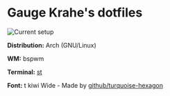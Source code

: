 # Gauge Krahe's dotfiles

![Current setup](https://i.imgur.com/HatMqWG.png)

**Distribution:** Arch (GNU/Linux)

**WM:** bspwm

**Terminal:** [st](https://gitlab.com/GaugeK/st)

**Font:** t kiwi Wide - Made by [github/turquoise-hexagon](https://github.com/turquoise-hexagon/)
